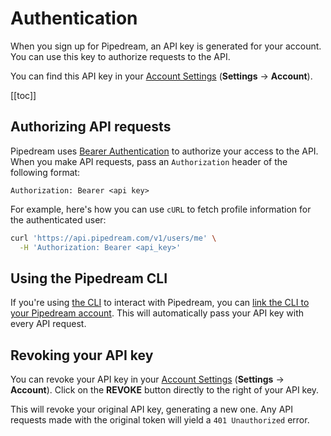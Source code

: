 # Authentication

When you sign up for Pipedream, an API key is generated for your account. You can use this key to authorize requests to the API.

You can find this API key in your [Account Settings](https://pipedream.com/settings/account) (**Settings** -> **Account**).

[[toc]]

## Authorizing API requests

Pipedream uses [Bearer Authentication](https://oauth.net/2/bearer-tokens/) to authorize your access to the API. When you make API requests, pass an `Authorization` header of the following format:

```text
Authorization: Bearer <api key>
```

For example, here's how you can use `cURL` to fetch profile information for the authenticated user:

```bash
curl 'https://api.pipedream.com/v1/users/me' \
  -H 'Authorization: Bearer <api_key>'
```

## Using the Pipedream CLI

If you're using [the CLI](/cli/reference/) to interact with Pipedream, you can [link the CLI to your Pipedream account](/cli/login/). This will automatically pass your API key with every API request.

## Revoking your API key

You can revoke your API key in your [Account Settings](https://pipedream.com/settings/account) (**Settings** -> **Account**). Click on the **REVOKE** button directly to the right of your API key.

This will revoke your original API key, generating a new one. Any API requests made with the original token will yield a `401 Unauthorized` error.

<Footer />
